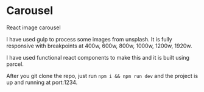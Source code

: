 # Carousel
React image carousel

I have used gulp to process some images from unsplash. It is fully responsive with breakpoints at 400w, 600w, 800w, 1000w, 1200w, 1920w.

I have used functional react components to make this and it is built using parcel. 

After you git clone the repo, just run `npm i && npm run dev` and the project is up and running at port:1234.
